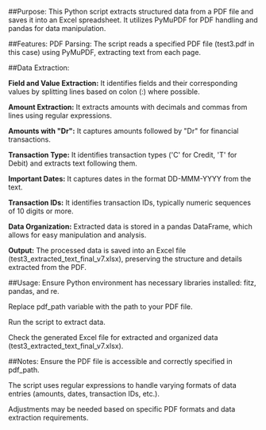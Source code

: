 ##Purpose:
This Python script extracts structured data from a PDF file and saves it into an Excel spreadsheet. It utilizes PyMuPDF for PDF handling and pandas for data manipulation.

##Features:
PDF Parsing: The script reads a specified PDF file (test3.pdf in this case) using PyMuPDF, extracting text from each page.

##Data Extraction:

**Field and Value Extraction:** It identifies fields and their corresponding values by splitting lines based on colon (:) where possible.

**Amount Extraction:** It extracts amounts with decimals and commas from lines using regular expressions.

**Amounts with "Dr":** It captures amounts followed by "Dr" for financial transactions.

**Transaction Type:** It identifies transaction types ('C' for Credit, 'T' for Debit) and extracts text following them.

**Important Dates:** It captures dates in the format DD-MMM-YYYY from the text.

**Transaction IDs:** It identifies transaction IDs, typically numeric sequences of 10 digits or more.

**Data Organization:** Extracted data is stored in a pandas DataFrame, which allows for easy manipulation and analysis.

**Output:** The processed data is saved into an Excel file (test3_extracted_text_final_v7.xlsx), preserving the structure and details extracted from the PDF.

##Usage:
Ensure Python environment has necessary libraries installed: fitz, pandas, and re.

Replace pdf_path variable with the path to your PDF file.

Run the script to extract data.

Check the generated Excel file for extracted and organized data (test3_extracted_text_final_v7.xlsx).

##Notes:
Ensure the PDF file is accessible and correctly specified in pdf_path.

The script uses regular expressions to handle varying formats of data entries (amounts, dates, transaction IDs, etc.).

Adjustments may be needed based on specific PDF formats and data extraction requirements.
